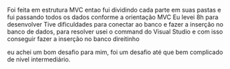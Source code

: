 Foi feita em estrutura MVC entao fui dividindo cada parte em suas pastas e fui passando todos os dados conforme a orientação MVC
Eu levei 8h para desenvolver
Tive dificuldades para conectar ao banco e fazer a inserção no banco de dados, para  resolver usei o  command do Visual Studio e com isso conseguir
fazer a inserção no banco direitinho 


eu achei um bom desafio para mim, foi um desafio até que bem complicado de nivel intermediário.